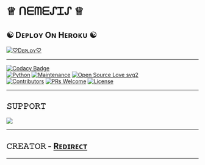 # ♕︎ ᑎᗴᗰᗴᔑᏆᔑ ♕︎
## ☯︎ Dᴇᴘʟᴏʏ Oɴ Hᴇʀᴏᴋᴜ ☯︎

[![♡︎Dᴇᴘʟᴏʏ♡︎](https://www.herokucdn.com/deploy/button.svg)](https://heroku.com/deploy?template=https://github.com/GodNemesis/NemesisXSpam.git)

-------

[![Codacy Badge](https://api.codacy.com/project/badge/Grade/f7c51539e67b483bb8d7749acca51d3a)](https://app.codacy.com/gh/GodLuciferXD/LuciferSpamBot?utm_source=github.com&utm_medium=referral&utm_content=GodLuciferXD/LuciferSpamBot&utm_campaign=Badge_Grade_Settings)   
[![Python](https://img.shields.io/badge/Python-v3.9-blue)](https://www.python.org/)
[![Maintenance](https://img.shields.io/badge/Maintained%3F-yes-green.svg)](https://github.com/GodLuciferXD/LuciferSpamBot/graphs/commit-activity)
[![Open Source Love svg2](https://badges.frapsoft.com/os/v2/open-source.svg?v=103)](https://github.com/GodLuciferXD/LuciferSpamBot)   
[![Contributors](https://img.shields.io/github/contributors/GodLuciferXD/LuciferSpamBot?style=flat-square&color=green)](https://github.com/GodLuciferXD/LuciferSpamBot/graphs/contributors)
[![PRs Welcome](https://img.shields.io/badge/PRs-welcome-brightgreen.svg?style=flat-square)](https://makeapullrequest.com)
[![License](https://img.shields.io/badge/License-AGPL-blue)](https://github.com/GodLuciferXD/LuciferSpamBot/blob/main/LICENSE)



----
## 𝚂𝚄𝙿𝙿𝙾𝚁𝚃 
                          
<a href="https://t.me/TheGodsOP"><img src="https://img.shields.io/badge/Join-SUPPORT%20CHANNEL-red.svg?logo=Telegram"></a>

-------------------------------------------------

## 𝙲𝚁𝙴𝙰𝚃𝙾𝚁 - [Rᴇᴅɪʀᴇᴄᴛ](https://t.me/GodLuciferOp)

-------------------------------------------------
